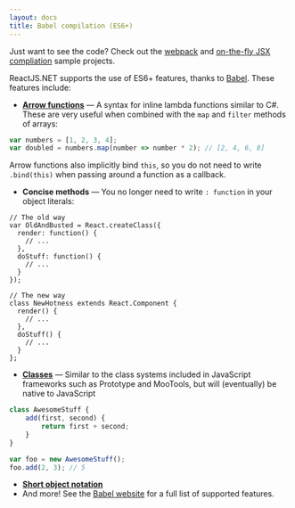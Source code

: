 ```yaml
---
layout: docs
title: Babel compilation (ES6+)
---
```


Just want to see the code? Check out the [webpack](https://github.com/reactjs/React.NET/tree/main/src/React.Template/reactnet-webpack) and [on-the-fly JSX compliation](https://github.com/reactjs/React.NET/tree/main/src/React.Sample.Mvc4) sample projects.

ReactJS.NET supports the use of ES6+ features, thanks to [Babel](http://babeljs.io/). These features include:

-   **[Arrow functions](https://developer.mozilla.org/en-US/docs/Web/JavaScript/Reference/arrow_functions)** &mdash; A syntax for inline lambda functions similar to C#. These are very useful when combined with the `map` and `filter` methods of arrays:

```javascript
var numbers = [1, 2, 3, 4];
var doubled = numbers.map(number => number * 2); // [2, 4, 6, 8]
```

Arrow functions also implicitly bind `this`, so you do not need to write `.bind(this)` when passing around a function as a callback.

-   **Concise methods** &mdash; You no longer need to write `: function` in your object literals:

```javascript{13,16}
// The old way
var OldAndBusted = React.createClass({
  render: function() {
    // ...
  },
  doStuff: function() {
    // ...
  }
});

// The new way
class NewHotness extends React.Component {
  render() {
    // ...
  },
  doStuff() {
    // ...
  }
};
```

-   **[Classes](http://wiki.ecmascript.org/doku.php?id=strawman:maximally_minimal_classes)** &mdash; Similar to the class systems included in JavaScript frameworks such as Prototype and MooTools, but will (eventually) be native to JavaScript

```javascript
class AwesomeStuff {
	add(first, second) {
		return first + second;
	}
}

var foo = new AwesomeStuff();
foo.add(2, 3); // 5
```

-   **[Short object notation](http://ariya.ofilabs.com/2013/02/es6-and-object-literal-property-value-shorthand.html)**
-   And more! See the [Babel website](http://babeljs.io/docs/learn-es2015/) for a full list of supported features.
